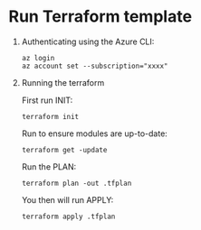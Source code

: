 # Run Terraform template

1. Authenticating using the Azure CLI:

    ```
    az login
    az account set --subscription="xxxx"
    ```

2. Running the terraform

    First run INIT:

    ```
    terraform init 
    ```

    Run to ensure modules are up-to-date:
    ```
    terraform get -update
    ```

    Run the PLAN:
    ```
    terraform plan -out .tfplan
    ```

    You then will run APPLY:
    ```
    terraform apply .tfplan
    ```
